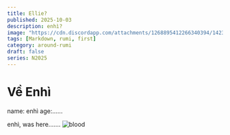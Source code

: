 ```yaml
---
title: Ellie?
published: 2025-10-03
description: enhì?
image: "https://cdn.discordapp.com/attachments/1268895412266340394/1423556861105275042/Screenshot_20251003_125024_Discord.jpg?ex=68e0be24&is=68df6ca4&hm=c3c5771ea8a4ff1b1bab5458427b0d60877cd34fc64e1897b84b4e38c257cc96&"
tags: [Markdown, rumi, first]
category: around-rumi
draft: false
series: N2025
---
```

# Về Enhì

name: enhì
age:......


enhì, was here.......
![blood](https://github.com/user-attachments/assets/083f7978-85d7-4319-ac6c-9ae5f4f95be4)
